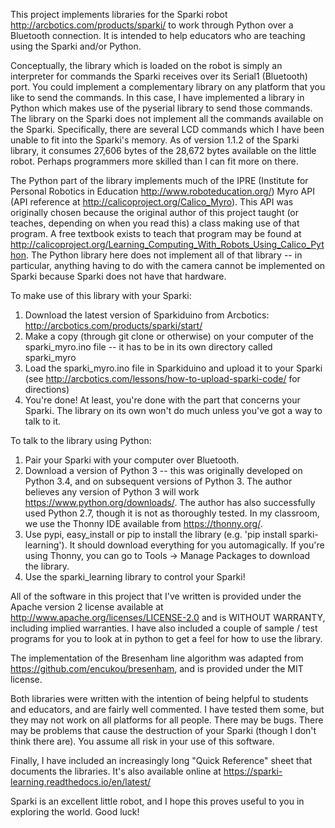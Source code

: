 This project implements libraries for the Sparki robot <http://arcbotics.com/products/sparki/> to work through Python over a Bluetooth connection. It is intended to help educators who are teaching using the Sparki and/or Python.

Conceptually, the library which is loaded on the robot is simply an interpreter for commands the Sparki receives over its Serial1 (Bluetooth) port. You could implement a complementary library on any platform that you like to send the commands. In this case, I have implemented a library in Python which makes use of the pyserial library to send those commands. The library on the Sparki does not implement all the commands available on the Sparki. Specifically, there are several LCD commands which I have been unable to fit into the Sparki's memory. As of version 1.1.2 of the Sparki library, it consumes 27,606 bytes of the 28,672 bytes available on the little robot. Perhaps programmers more skilled than I can fit more on there. 

The Python part of the library implements much of the IPRE (Institute for Personal Robotics in Education <http://www.roboteducation.org/>) Myro API (API reference at <http://calicoproject.org/Calico_Myro>). This API was originally chosen because the original author of this project taught (or teaches, depending on when you read this) a class making use of that program. A free textbook exists to teach that program may be found at <http://calicoproject.org/Learning_Computing_With_Robots_Using_Calico_Python>. The Python library here does not implement all of that library -- in particular, anything having to do with the camera cannot be implemented on Sparki because Sparki does not have that hardware. 

To make use of this library with your Sparki:
1. Download the latest version of Sparkiduino from Arcbotics: <http://arcbotics.com/products/sparki/start/>
2. Make a copy (through git clone or otherwise) on your computer of the sparki_myro.ino file -- it has to be in its own directory called sparki_myro
3. Load the sparki_myro.ino file in Sparkiduino and upload it to your Sparki (see <http://arcbotics.com/lessons/how-to-upload-sparki-code/> for directions)
4. You're done! At least, you're done with the part that concerns your Sparki. The library on its own won't do much unless you've got a way to talk to it.

To talk to the library using Python:
1. Pair your Sparki with your computer over Bluetooth.
2. Download a version of Python 3 -- this was originally developed on Python 3.4, and on subsequent versions of Python 3. The author believes any version of Python 3 will work <https://www.python.org/downloads/>. The author has also successfully used Python 2.7, though it is not as thoroughly tested. In my classroom, we use the Thonny IDE available from <https://thonny.org/>.
3. Use pypi, easy_install or pip to install the library (e.g. 'pip install sparki-learning'). It should download everything for you automagically. If you're using Thonny, you can go to Tools -> Manage Packages to download the library.
4. Use the sparki_learning library to control your Sparki!

All of the software in this project that I've written is provided under the Apache version 2 license available at <http://www.apache.org/licenses/LICENSE-2.0> and is WITHOUT WARRANTY, including implied warranties. I have also included a couple of sample / test programs for you to look at in python to get a feel for how to use the library. 

The implementation of the Bresenham line algorithm was adapted from https://github.com/encukou/bresenham, and is provided under the MIT license.

Both libraries were written with the intention of being helpful to students and educators, and are fairly well commented. I have tested them some, but they may not work on all platforms for all people. There may be bugs. There may be problems that cause the destruction of your Sparki (though I don't think there are). You assume all risk in your use of this software.

Finally, I have included an increasingly long "Quick Reference" sheet that documents the libraries. It's also available online at <https://sparki-learning.readthedocs.io/en/latest/>

Sparki is an excellent little robot, and I hope this proves useful to you in exploring the world. Good luck!
